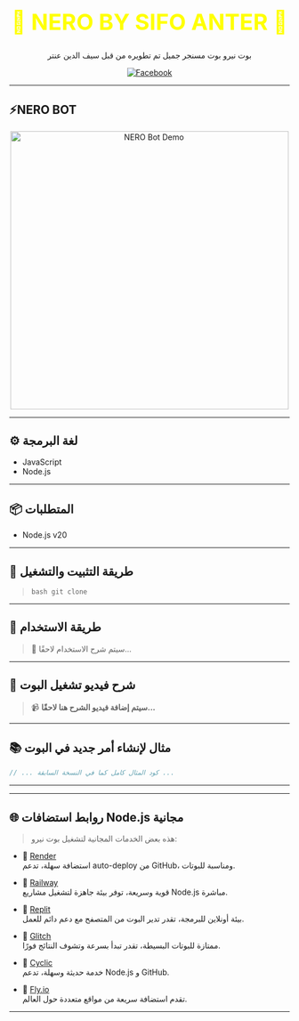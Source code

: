 <h1 align="center" style="color: yellow; font-size: 40px;">💛 NERO BY SIFO ANTER 💛</h1>
<p align="center">بوت نيرو بوت مسنجر جميل تم تطويره من قبل سيف الدين عنتر</p>
<p align="center">
  <a href="https://www.facebook.com/sifo.anter.2025">
    <img src="https://img.icons8.com/color/48/000000/facebook-new.png" alt="Facebook" />
  </a>
</p>

---

## ⚡NERO BOT

<p align="center">
  <img src="https://i.ibb.co/tPpyVqhC/a6eb2f38b2323718b0e318ed2b59f57e.gif" alt="NERO Bot Demo" width="500" />
</p>

---

## ⚙️ لغة البرمجة

- JavaScript
- Node.js

---

## 📦 المتطلبات

- Node.js v20

---

## 🧰 طريقة التثبيت والتشغيل

> ```bash git clone ```

---

## 🚀 طريقة الاستخدام

> 🧾 سيتم شرح الاستخدام لاحقًا...

---

## 🎥 شرح فيديو تشغيل البوت

> 📹 **سيتم إضافة فيديو الشرح هنا لاحقًا...**

---

## 📚 مثال لإنشاء أمر جديد في البوت

```javascript
// ... كود المثال كامل كما في النسخة السابقة ...
```
---
---

## 🌐 روابط استضافات Node.js مجانية

> هذه بعض الخدمات المجانية لتشغيل بوت نيرو:

- 🔹 [Render](https://render.com/)  
  استضافة سهلة، تدعم auto-deploy من GitHub، ومناسبة للبوتات.

- 🔹 [Railway](https://railway.app/)  
  قوية وسريعة، توفر بيئة جاهزة لتشغيل مشاريع Node.js مباشرة.

- 🔹 [Replit](https://replit.com/)  
  بيئة أونلاين للبرمجة، تقدر تدير البوت من المتصفح مع دعم دائم للعمل.

- 🔹 [Glitch](https://glitch.com/)  
  ممتازة للبوتات البسيطة، تقدر تبدأ بسرعة وتشوف النتائج فورًا.

- 🔹 [Cyclic](https://www.cyclic.sh/)  
  خدمة حديثة وسهلة، تدعم Node.js و GitHub.

- 🔹 [Fly.io](https://fly.io/)  
  تقدم استضافة سريعة من مواقع متعددة حول العالم.
---